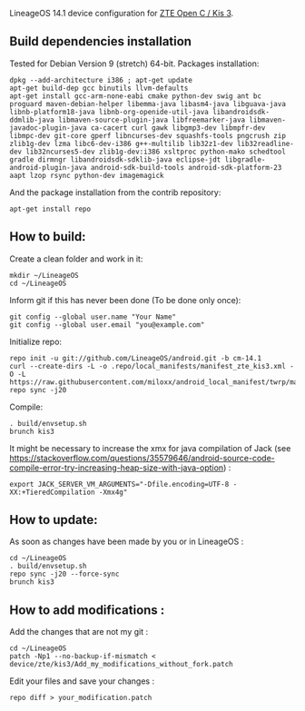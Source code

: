 LineageOS 14.1 device configuration for [ZTE Open C / Kis 3](https://hackurx.wordpress.com/2018/11/20/lineageos-14-1-pour-le-zte-open-c-kis-3/).

Build dependencies installation
-------------------------------

Tested for Debian Version 9 (stretch) 64-bit.
Packages installation:

    dpkg --add-architecture i386 ; apt-get update
    apt-get build-dep gcc binutils llvm-defaults
    apt-get install gcc-arm-none-eabi cmake python-dev swig ant bc proguard maven-debian-helper libemma-java libasm4-java libguava-java libnb-platform18-java libnb-org-openide-util-java libandroidsdk-ddmlib-java libmaven-source-plugin-java libfreemarker-java libmaven-javadoc-plugin-java ca-cacert curl gawk libgmp3-dev libmpfr-dev libmpc-dev git-core gperf libncurses-dev squashfs-tools pngcrush zip zlib1g-dev lzma libc6-dev-i386 g++-multilib lib32z1-dev lib32readline-dev lib32ncurses5-dev zlib1g-dev:i386 xsltproc python-mako schedtool gradle dirmngr libandroidsdk-sdklib-java eclipse-jdt libgradle-android-plugin-java android-sdk-build-tools android-sdk-platform-23 aapt lzop rsync python-dev imagemagick

And the package installation from the contrib repository:

    apt-get install repo

How to build:
-------------

Create a clean folder and work in it:

    mkdir ~/LineageOS
    cd ~/LineageOS

Inform git if this has never been done (To be done only once):

    git config --global user.name "Your Name"
    git config --global user.email "you@example.com"

Initialize repo:

    repo init -u git://github.com/LineageOS/android.git -b cm-14.1
    curl --create-dirs -L -o .repo/local_manifests/manifest_zte_kis3.xml -O -L
    https://raw.githubusercontent.com/miloxx/android_local_manifest/twrp/manifest_zte_kis3.xml
    repo sync -j20

Compile:

    . build/envsetup.sh
    brunch kis3

It might be necessary to increase the xmx for java compilation of Jack (see https://stackoverflow.com/questions/35579646/android-source-code-compile-error-try-increasing-heap-size-with-java-option) :

    export JACK_SERVER_VM_ARGUMENTS="-Dfile.encoding=UTF-8 -XX:+TieredCompilation -Xmx4g"

How to update:
--------------

As soon as changes have been made by you or in LineageOS :

    cd ~/LineageOS
    . build/envsetup.sh
    repo sync -j20 --force-sync
    brunch kis3

How to add modifications :
--------------------------

Add the changes that are not my git :

    cd ~/LineageOS
    patch -Np1 --no-backup-if-mismatch < device/zte/kis3/Add_my_modifications_without_fork.patch

Edit your files and save your changes :

    repo diff > your_modification.patch
